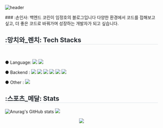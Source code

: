 ![header](https://capsule-render.vercel.app/api?type=slice&color=auto&height=200&text=Hi%20there👋&fontAlign=70&rotate=13&fontAlignY=20&desc=JeongHoBBang's%20GitHub&descAlign=70&descAlignY=44)
<div style="text-align: left;">
### :손인사: 백엔드 코린이 임정호의 블로그입니다
다양한 환경에서 코드를 접해보고 싶고, 더 좋은 코드로 바꿔가며 성장하는 개발자가 되고 싶습니다.
<h2 style="border-bottom: 1px solid #D8DEE4; color: #282D33;"> :망치와_렌치: Tech Stacks </h2> <br>
    
● Language:
<img src="https://img.shields.io/badge/JAVA-FCC624?style=for-the-badge">
<img src="https://img.shields.io/badge/Springboot-6DB33F?style=for-the-badge&logo=Springboot&logoColor=white"/>
    
● Backend :
<img src="https://img.shields.io/badge/Mysql-003545?style=for-the-badge&logo=mysql&logoColor=white"/>
<img src="https://img.shields.io/badge/MariaDB-003545?style=for-the-badge&logo=MariaDB&logoColor=white"/>
<img src="https://img.shields.io/badge/RESTful_API-4053D6?style=for-the-badge"/>
<img src="https://img.shields.io/badge/JPA-212121?style=for-the-badge&logo=jpa&logoColor=white"/>
<img src="https://img.shields.io/badge/Mybatis-DD344C?style=for-the-badge"/>
<img src="https://img.shields.io/badge/Querydsl-0285C9?style=for-the-badge&logo=querydsl&logoColor=white"/>

● Other :
<img src="https://img.shields.io/badge/Github-181717?style=for-the-badge&logo=github&logoColor=white">
    <div style="text-align: left;">
    <h2 style="border-bottom: 1px solid #D8DEE4; color: #282D33;"> :스포츠_메달: Stats </h2> <div style="text-align: left;">
    ![Anurag's GitHub stats](https://github-readme-stats.vercel.app/api?username=JeongHoBBang&show_icons=true)
 <img src="https://github-readme-stats.vercel.app/api/top-langs/?username=JeongHoBBang&layout=compact&bg_color=180,00000000,00000000&title_color=000000&text_color=000000"
           /> </div>
    </div>

</div>
<p align="center">
<a href="https://hits.seeyoufarm.com"><img src="https://hits.seeyoufarm.com/api/count/incr/badge.svg?url=https%3A%2F%2Fgithub.com%2FJeongHoBBang&count_bg=%239AE065&title_bg=%23373737&icon=github.svg&icon_color=%23FFFFFF&title=hits&edge_flat=false"/></a>
</p>
